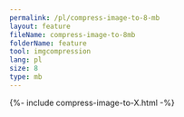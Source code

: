 ```yaml
---
permalink: /pl/compress-image-to-8-mb
layout: feature
fileName: compress-image-to-8mb
folderName: feature
tool: imgcompression
lang: pl
size: 8
type: mb
---
```


{%- include compress-image-to-X.html -%}
